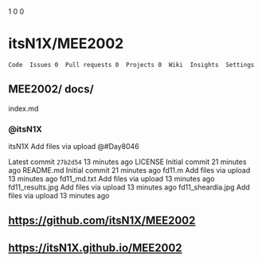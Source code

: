 1 0 0 

# itsN1X/MEE2002
`Code  Issues 0  Pull requests 0  Projects 0  Wiki  Insights  Settings`

## MEE2002/ docs/
index.md

### @itsN1X
itsN1X Add files via upload
@#Day8046

Latest commit `27b2d54`  13 minutes ago
LICENSE	Initial commit	21 minutes ago
README.md	Initial commit	21 minutes ago
fd11.m	Add files via upload	13 minutes ago
fd11_md.txt	Add files via upload	13 minutes ago
fd11_results.jpg	Add files via upload	13 minutes ago
fd11_sheardia.jpg	Add files via upload	13 minutes ago
## <https://github.com/itsN1X/MEE2002>
## <https://itsN1X.github.io/MEE2002>
